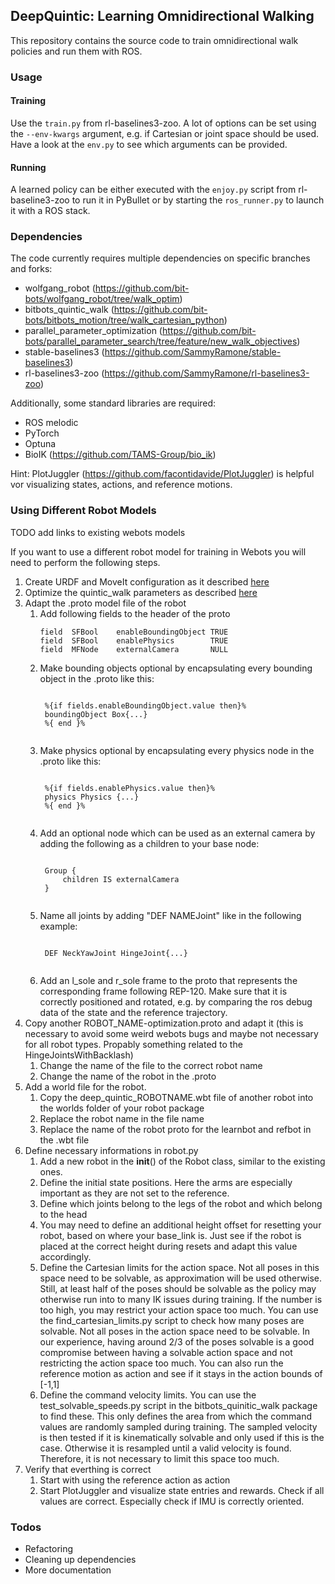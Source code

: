 ## DeepQuintic: Learning Omnidirectional Walking

This repository contains the source code to train omnidirectional walk policies and run them with ROS.

### Usage

#### Training

Use the `train.py` from rl-baselines3-zoo. A lot of options can be set using the `--env-kwargs` argument, e.g. if Cartesian or joint space should be used. Have a look at the `env.py` to see which arguments can be provided.

#### Running

A learned policy can be either executed with the `enjoy.py` script from rl-baseline3-zoo to run it in PyBullet or by starting the `ros_runner.py` to launch it with a ROS stack. 
 

### Dependencies

The code currently requires multiple dependencies on specific branches and forks:

- wolfgang_robot (https://github.com/bit-bots/wolfgang_robot/tree/walk_optim)
- bitbots_quintic_walk (https://github.com/bit-bots/bitbots_motion/tree/walk_cartesian_python)
- parallel_parameter_optimization (https://github.com/bit-bots/parallel_parameter_search/tree/feature/new_walk_objectives)
- stable-baselines3 (https://github.com/SammyRamone/stable-baselines3)
- rl-baselines3-zoo (https://github.com/SammyRamone/rl-baselines3-zoo)

Additionally, some standard libraries are required:
- ROS melodic
- PyTorch
- Optuna
- BioIK (https://github.com/TAMS-Group/bio_ik)

Hint: PlotJuggler (https://github.com/facontidavide/PlotJuggler) is helpful vor visualizing states, actions, and reference motions.

### Using Different Robot Models

TODO add links to existing webots models

If you want to use a different robot model for training in Webots you will need to perform the following steps.
1. Create URDF and MoveIt configuration as it described [here](https://github.com/bit-bots/humanoid_robots_ros2/blob/master/README.md)
2. Optimize the quintic_walk parameters as described [here](https://bit-bots.github.io/quintic_walk/)
3. Adapt the .proto model file of the robot
    1. Add following fields to the header of the proto
        <pre><code>field  SFBool    enableBoundingObject TRUE
       field  SFBool    enablePhysics        TRUE          
       field  MFNode    externalCamera       NULL
       </code></pre>
    2. Make bounding objects optional by encapsulating every bounding object in the .proto like this:
        <pre><code>
        %{if fields.enableBoundingObject.value then}%
        boundingObject Box{...}
        %{ end }%
        </code></pre>
    3. Make physics optional by encapsulating every physics node in the .proto like this:
        <pre><code>
        %{if fields.enablePhysics.value then}%
        physics Physics {...}
        %{ end }%
        </code></pre>
    4. Add an optional node which can be used as an external camera by adding the following as a children to your base node:
        <pre><code>
        Group {
            children IS externalCamera
        }
        </code></pre>
    5. Name all joints by adding "DEF NAMEJoint" like in the following example:
        <pre><code>
        DEF NeckYawJoint HingeJoint{...}
        </code></pre>
    6. Add an l_sole and r_sole frame to the proto that represents the corresponding frame following REP-120. Make sure that it is correctly positioned and rotated, e.g. by comparing the ros debug data of the state and the reference trajectory.
4. Copy another ROBOT_NAME-optimization.proto and adapt it (this is necessary to avoid some weird webots bugs and maybe not necessary for all robot types. Propably something related to the HingeJointsWithBacklash)
    1. Change the name of the file to the correct robot name
    2. Change the name of the robot in the .proto    
5. Add a world file for the robot.
    1. Copy the deep_quintic_ROBOTNAME.wbt file of another robot into the worlds folder of your robot package
    2. Replace the robot name in the file name
    3. Replace the name of the robot proto for the learnbot and refbot in the .wbt file
6. Define necessary informations in robot.py
    1. Add a new robot in the __init__() of the Robot class, similar to the existing ones.
    2. Define the initial state positions. Here the arms are especially important as they are not set to the reference.
    3. Define which joints belong to the legs of the robot and which belong to the head
    4. You may need to define an additional height offset for resetting your robot, based on where your base_link is. Just see if the robot is placed at the correct height during resets and adapt this value accordingly.
    5. Define the Cartesian limits for the action space. Not all poses in this space need to be solvable, as approximation will be used otherwise. Still, at least half of the poses should be solvable as the policy may otherwise run into to many IK issues during training. If the number is too high, you may restrict your action space too much. You can use the find_cartesian_limits.py script to check how many poses are solvable. Not all poses in the action space need to be solvable. In our experience, having around 2/3 of the poses solvable is a good compromise between having a solvable action space and not restricting the action space too much. You can also run the reference motion as action and see if it stays in the action bounds of [-1,1]
    6. Define the command velocity limits. You can use the test_solvable_speeds.py script in the bitbots_quinitic_walk package to find these. This only defines the area from which the command values are randomly sampled during training. The sampled velocity is then tested if it is kinematically solvable and only used if this is the case. Otherwise it is resampled until a valid velocity is found. Therefore, it is not necessary to limit this space too much.
7. Verify that everthing is correct
    1. Start with using the reference action as action
    2. Start PlotJuggler and visualize state entries and rewards. Check if all values are correct. Especially check if IMU is correctly oriented.

### Todos
- Refactoring
- Cleaning up dependencies
- More documentation